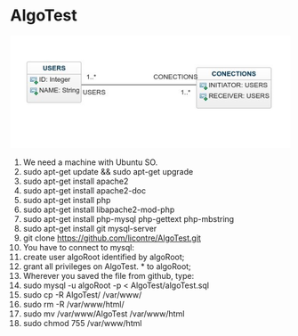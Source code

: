 
# AlgoTest

![diagram](https://github.com/licontre/AlgoTest/blob/master/diagram.jpg?raw=true)

1. We need a machine with Ubuntu SO.
2. sudo apt-get update && sudo apt-get upgrade
3. sudo apt-get install apache2
4. sudo apt-get install apache2-doc
5. sudo apt-get install php
6. sudo apt-get install libapache2-mod-php
7. sudo apt-get install php-mysql php-gettext php-mbstring
8. sudo apt-get install git mysql-server
9. git clone https://github.com/licontre/AlgoTest.git
1. You have to connect to mysql: 
2. create user algoRoot identified by algoRoot;
3. grant all privileges on AlgoTest. * to algoRoot;
4. Wherever you saved the file from github, type: 
5. sudo mysql -u algoRoot -p < AlgoTest/algoTest.sql
6. sudo cp -R AlgoTest/  /var/www/
7. sudo rm -R /var/www/html/
8. sudo mv /var/www/AlgoTest /var/www/html
9. sudo chmod 755 /var/www/html
